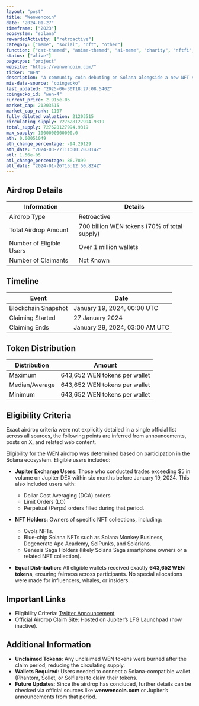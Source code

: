 ```yaml
---
layout: "post"
title: "Wenwencoin"
date: "2024-01-27"
timeframe: ["2023"]
ecosystem: "solana"
rewardedActivity: ["retroactive"]
category: ["meme", "social", "nft", "other"]
function: ["cat-themed", "anime-themed", "ai-meme", "charity", "nftfi", "fractionalized-nft", "solana-meme"]
status: ["alive"]
pagetype: "project"
website: "https://wenwencoin.com/"
ticker: "WEN"
description: "A community coin debuting on Solana alongside a new NFT standard, WNS 0.0."
mis-data-source: "coingecko"
last_updated: "2025-06-30T18:27:08.540Z"
coingecko_id: "wen-4"
current_price: 2.915e-05
market_cap: 21203515
market_cap_rank: 1107
fully_diluted_valuation: 21203515
circulating_supply: 727628127994.9319
total_supply: 727628127994.9319
max_supply: 1000000000000.0
ath: 0.00051049
ath_change_percentage: -94.29129
ath_date: "2024-03-27T11:00:20.014Z"
atl: 1.56e-05
atl_change_percentage: 86.7899
atl_date: "2024-01-26T15:12:50.824Z"
---
```


## Airdrop Details

| Information              | Details                                      |
| ------------------------ | -------------------------------------------- |
| Airdrop Type             | Retroactive                                  |
| Total Airdrop Amount     | 700 billion WEN tokens (70% of total supply) |
| Number of Eligible Users | Over 1 million wallets                       |
| Number of Claimants      | Not Known                                    |

## Timeline

| Event               | Date                           |
| ------------------- | ------------------------------ |
| Blockchain Snapshot | January 19, 2024, 00:00 UTC    |
| Claiming Started    | 27 January 2024                |
| Claiming Ends       | January 29, 2024, 03:00 AM UTC |

## Token Distribution

| Distribution   | Amount                        |
| -------------- | ----------------------------- |
| Maximum        | 643,652 WEN tokens per wallet |
| Median/Average | 643,652 WEN tokens per wallet |
| Minimum        | 643,652 WEN tokens per wallet |

## Eligibility Criteria

Exact airdrop criteria were not explicitly detailed in a single official list across all sources, the following points are inferred from announcements, posts on X, and related web content.

Eligibility for the WEN airdrop was determined based on participation in the Solana ecosystem. Eligible users included:

- **Jupiter Exchange Users**: Those who conducted trades exceeding $5 in volume on Jupiter DEX within six months before January 19, 2024. This also included users with:

  - Dollar Cost Averaging (DCA) orders
  - Limit Orders (LO)
  - Perpetual (Perps) orders filled during that period.

- **NFT Holders**: Owners of specific NFT collections, including:

  - Ovols NFTs.
  - Blue-chip Solana NFTs such as Solana Monkey Business, Degenerate Ape Academy, SolPunks, and Solarians.
  - Genesis Saga Holders (likely Solana Saga smartphone owners or a related NFT collection).

- **Equal Distribution**: All eligible wallets received exactly **643,652 WEN tokens**, ensuring fairness across participants. No special allocations were made for influencers, whales, or insiders.

## Important Links

- Eligibility Criteria: [Twitter Announcement](https://x.com/wenwencoin/status/1750882795335958775)
- Official Airdrop Claim Site: Hosted on Jupiter’s LFG Launchpad (now inactive).

## Additional Information

- **Unclaimed Tokens**: Any unclaimed WEN tokens were burned after the claim period, reducing the circulating supply.
- **Wallets Required**: Users needed to connect a Solana-compatible wallet (Phantom, Sollet, or Solflare) to claim their tokens.
- **Future Updates**: Since the airdrop has concluded, further details can be checked via official sources like **wenwencoin.com** or Jupiter’s announcements from that period.